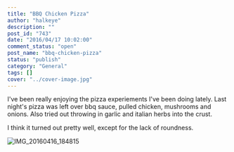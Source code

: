 ```yaml
---
title: "BBQ Chicken Pizza"
author: "halkeye"
description: ""
post_id: "743"
date: "2016/04/17 10:02:00"
comment_status: "open"
post_name: "bbq-chicken-pizza"
status: "publish"
category: "General"
tags: []
cover: "../cover-image.jpg"
---
```


I've been really enjoying the pizza experiements I've been doing lately. Last night's pizza was left over bbq sauce, pulled chicken, mushrooms and onions. Also tried out throwing in garlic and italian herbs into the crust.

I think it turned out pretty well, except for the lack of roundness.

![IMG_20160416_184815](https://farm2.staticflickr.com/1480/25868943363_6d39a92090_z.jpg)

